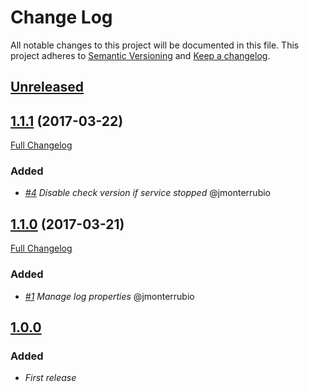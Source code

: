 # Change Log
All notable changes to this project will be documented in this file.
This project adheres to [Semantic Versioning](http://semver.org/) and [Keep a changelog](https://github.com/olivierlacan/keep-a-changelog).

## [Unreleased](https://github.com/idealista-tech/wildfly-role/tree/develop)

## [1.1.1](https://github.com/idealista-tech/wildfly-role/tree/1.1.1) (2017-03-22)
[Full Changelog](https://github.com/idealista-tech/wildfly-role/compare/1.1.0...1.1.1)

### Added
- *[#4](https://github.com/idealista-tech/wildfly-role/issues/4) Disable check version if service stopped* @jmonterrubio

## [1.1.0](https://github.com/idealista-tech/wildfly-role/tree/1.1.0) (2017-03-21)
[Full Changelog](https://github.com/idealista-tech/wildfly-role/compare/1.0.0...1.1.0)

### Added
- *[#1](https://github.com/idealista-tech/wildfly-role/issues/1) Manage log properties* @jmonterrubio

## [1.0.0](https://github.com/idealista-tech/wildfly-role/tree/1.0.0)
### Added
- *First release*
